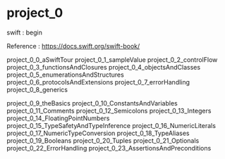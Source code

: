 # project_0

swift : begin

Reference : https://docs.swift.org/swift-book/

project_0_0_aSwiftTour
project_0_1_sampleValue
project_0_2_controlFlow
project_0_3_functionsAndClosures
project_0_4_objectsAndClasses
project_0_5_enumerationsAndStructures
project_0_6_protocolsAndExtensions
project_0_7_errorHandling
project_0_8_generics

project_0_9_theBasics
project_0_10_ConstantsAndVariables
project_0_11_Comments
project_0_12_Semicolons
project_0_13_Integers
project_0_14_FloatingPointNumbers
project_0_15_TypeSafetyAndTypeInference
project_0_16_NumericLiterals
project_0_17_NumericTypeConversion
project_0_18_TypeAliases
project_0_19_Booleans
project_0_20_Tuples
project_0_21_Optionals
project_0_22_ErrorHandling
project_0_23_AssertionsAndPreconditions
